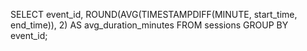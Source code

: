 SELECT event_id,
       ROUND(AVG(TIMESTAMPDIFF(MINUTE, start_time, end_time)), 2) AS avg_duration_minutes
FROM sessions
GROUP BY event_id;
